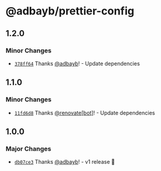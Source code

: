# @adbayb/prettier-config

## 1.2.0

### Minor Changes

- [`378ff64`](https://github.com/adbayb/stack/commit/378ff64bdd8c534566471456d4b87c1787f540fa) Thanks [@adbayb](https://github.com/adbayb)! - Update dependencies

## 1.1.0

### Minor Changes

- [`11fd6d8`](https://github.com/adbayb/stack/commit/11fd6d84d02a970f71d308c67112facd94d2fecd) Thanks [@renovate[bot]](https://github.com/renovate%5Bbot%5D)! - Update dependencies

## 1.0.0

### Major Changes

- [`db07ce3`](https://github.com/adbayb/stack/commit/db07ce3f05cd36b7fc53597c542e3c53823fc05b) Thanks [@adbayb](https://github.com/adbayb)! - v1 release 🚀
